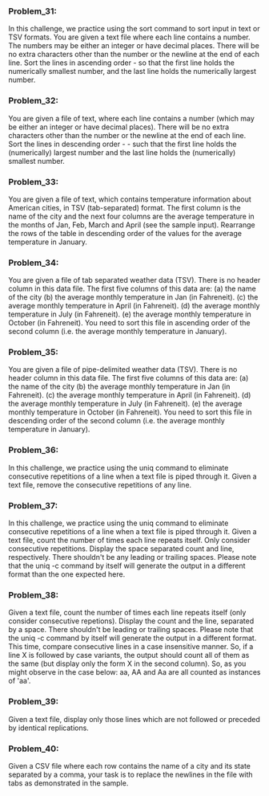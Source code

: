 ### Problem_31:
In this challenge, we practice using the sort command to sort input in text or TSV formats. You are given a text file where each line contains a number. The numbers may be either an integer or have decimal places. There will be no extra characters other than the number or the newline at the end of each line. Sort the lines in ascending order - so that the first line holds the numerically smallest number, and the last line holds the numerically largest number.

### Problem_32:
You are given a file of text, where each line contains a number (which may be either an integer or have decimal places). There will be no extra characters other than the number or the newline at the end of each line. Sort the lines in descending order - - such that the first line holds the (numerically) largest number and the last line holds the (numerically) smallest number.

### Problem_33:
You are given a file of text, which contains temperature information about American cities, in TSV (tab-separated) format. The first column is the name of the city and the next four columns are the average temperature in the months of Jan, Feb, March and April (see the sample input). Rearrange the rows of the table in descending order of the values for the average temperature in January.

### Problem_34:
You are given a file of tab separated weather data (TSV). There is no header column in this data file. The first five columns of this data are: (a) the name of the city (b) the average monthly temperature in Jan (in Fahreneit). (c) the average monthly temperature in April (in Fahreneit). (d) the average monthly temperature in July (in Fahreneit). (e) the average monthly temperature in October (in Fahreneit). You need to sort this file in ascending order of the second column (i.e. the average monthly temperature in January).

### Problem_35:
You are given a file of pipe-delimited weather data (TSV). There is no header column in this data file. The first five columns of this data are: (a) the name of the city (b) the average monthly temperature in Jan (in Fahreneit). (c) the average monthly temperature in April (in Fahreneit). (d) the average monthly temperature in July (in Fahreneit). (e) the average monthly temperature in October (in Fahreneit). You need to sort this file in descending order of the second column (i.e. the average monthly temperature in January).

### Problem_36:
In this challenge, we practice using the uniq command to eliminate consecutive repetitions of a line when a text file is piped through it. Given a text file, remove the consecutive repetitions of any line.

### Problem_37:
In this challenge, we practice using the uniq command to eliminate consecutive repetitions of a line when a text file is piped through it. Given a text file, count the number of times each line repeats itself. Only consider consecutive repetitions. Display the space separated count and line, respectively. There shouldn't be any leading or trailing spaces. Please note that the uniq -c command by itself will generate the output in a different format than the one expected here.

### Problem_38:
Given a text file, count the number of times each line repeats itself (only consider consecutive repetions). Display the count and the line, separated by a space. There shouldn't be leading or trailing spaces. Please note that the uniq -c command by itself will generate the output in a different format. This time, compare consecutive lines in a case insensitive manner. So, if a line X is followed by case variants, the output should count all of them as the same (but display only the form X in the second column). So, as you might observe in the case below: aa, AA and Aa are all counted as instances of 'aa'.

### Problem_39:
Given a text file, display only those lines which are not followed or preceded by identical replications.

### Problem_40:
Given a CSV file where each row contains the name of a city and its state separated by a comma, your task is to replace the newlines in the file with tabs as demonstrated in the sample.
